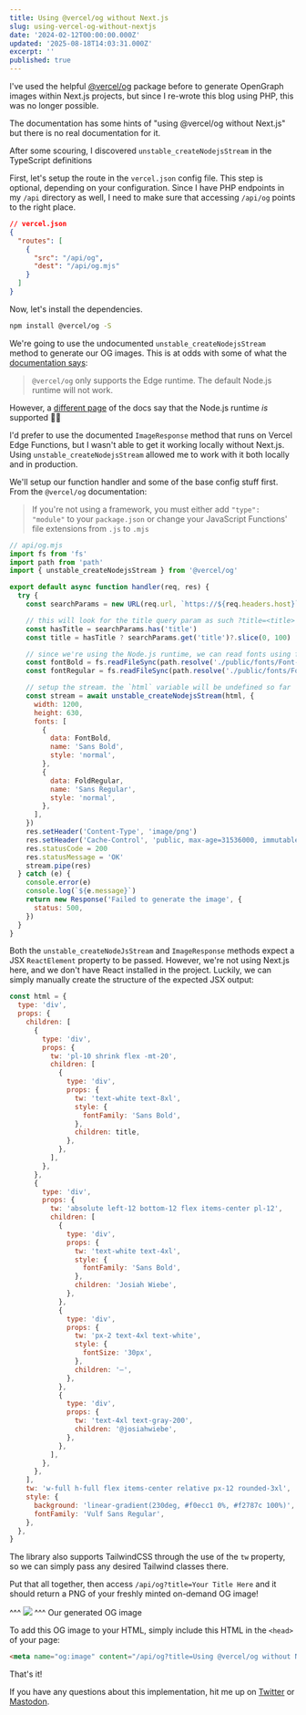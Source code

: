 ```yaml
---
title: Using @vercel/og without Next.js
slug: using-vercel-og-without-nextjs
date: '2024-02-12T00:00:00.000Z'
updated: '2025-08-18T14:03:31.000Z'
excerpt: ''
published: true
---
```

I've used the helpful [@vercel/og](https://vercel.com/docs/functions/og-image-generation) package before to generate OpenGraph images within Next.js projects, but since I re-wrote this blog using PHP, this was no longer possible.

The documentation has some hints of "using @vercel/og without Next.js" but there is no real documentation for it.

After some scouring, I discovered `unstable_createNodejsStream` in the TypeScript definitions

First, let's setup the route in the `vercel.json` config file. This step is optional, depending on your configuration. Since I have PHP endpoints in my `/api` directory as well, I need to make sure that accessing `/api/og` points to the right place.

```json
// vercel.json
{
  "routes": [
    {
      "src": "/api/og",
      "dest": "/api/og.mjs"
    }
  ]
}
```

Now, let's install the dependencies.

```bash
npm install @vercel/og -S
```

We're going to use the undocumented `unstable_createNodejsStream` method to generate our OG images. This is at odds with some of what the [documentation says](https://vercel.com/docs/functions/og-image-generation/og-image-api):

> `@vercel/og` only supports the Edge runtime. The default Node.js runtime will not work.

However, a [different page](https://vercel.com/docs/functions/og-image-generation#runtime-caveats) of the docs say that the Node.js runtime _is_ supported 🤷‍♂️

I'd prefer to use the documented `ImageResponse` method that runs on Vercel Edge Functions, but I wasn't able to get it working locally without Next.js. Using `unstable_createNodejsStream` allowed me to work with it both locally and in production.

We'll setup our function handler and some of the base config stuff first. From the `@vercel/og` documentation:

> If you're not using a framework, you must either add `"type": "module"` to your `package.json` or change your JavaScript Functions' file extensions from `.js` to `.mjs`

```js
// api/og.mjs
import fs from 'fs'
import path from 'path'
import { unstable_createNodejsStream } from '@vercel/og'

export default async function handler(req, res) {
  try {
    const searchParams = new URL(req.url, `https://${req.headers.host}`).searchParams

    // this will look for the title query param as such ?title=<title>
    const hasTitle = searchParams.has('title')
    const title = hasTitle ? searchParams.get('title')?.slice(0, 100) : 'Blog Title'

    // since we're using the Node.js runtime, we can read fonts using fs
    const fontBold = fs.readFileSync(path.resolve('./public/fonts/Font-Bold.ttf'))
    const fontRegular = fs.readFileSync(path.resolve('./public/fonts/Font-Regular.ttf'))

    // setup the stream. the `html` variable will be undefined so far
    const stream = await unstable_createNodejsStream(html, {
      width: 1200,
      height: 630,
      fonts: [
        {
          data: FontBold,
          name: 'Sans Bold',
          style: 'normal',
        },
        {
          data: FoldRegular,
          name: 'Sans Regular',
          style: 'normal',
        },
      ],
    })
    res.setHeader('Content-Type', 'image/png')
    res.setHeader('Cache-Control', 'public, max-age=31536000, immutable')
    res.statusCode = 200
    res.statusMessage = 'OK'
    stream.pipe(res)
  } catch (e) {
    console.error(e)
    console.log(`${e.message}`)
    return new Response('Failed to generate the image', {
      status: 500,
    })
  }
}
```

Both the `unstable_createNodeJsStream` and `ImageResponse` methods expect a JSX `ReactElement` property to be passed. However, we're not using Next.js here, and we don't have React installed in the project. Luckily, we can simply manually create the structure of the expected JSX output:

```js
const html = {
  type: 'div',
  props: {
    children: [
      {
        type: 'div',
        props: {
          tw: 'pl-10 shrink flex -mt-20',
          children: [
            {
              type: 'div',
              props: {
                tw: 'text-white text-8xl',
                style: {
                  fontFamily: 'Sans Bold',
                },
                children: title,
              },
            },
          ],
        },
      },
      {
        type: 'div',
        props: {
          tw: 'absolute left-12 bottom-12 flex items-center pl-12',
          children: [
            {
              type: 'div',
              props: {
                tw: 'text-white text-4xl',
                style: {
                  fontFamily: 'Sans Bold',
                },
                children: 'Josiah Wiebe',
              },
            },
            {
              type: 'div',
              props: {
                tw: 'px-2 text-4xl text-white',
                style: {
                  fontSize: '30px',
                },
                children: '—',
              },
            },
            {
              type: 'div',
              props: {
                tw: 'text-4xl text-gray-200',
                children: '@josiahwiebe',
              },
            },
          ],
        },
      },
    ],
    tw: 'w-full h-full flex items-center relative px-12 rounded-3xl',
    style: {
      background: 'linear-gradient(230deg, #f0ecc1 0%, #f2787c 100%)',
      fontFamily: 'Vulf Sans Regular',
    },
  },
}
```

The library also supports TailwindCSS through the use of the `tw` property, so we can simply pass any desired Tailwind classes there.

Put that all together, then access `/api/og?title=Your Title Here` and it should return a PNG of your freshly minted on-demand OG image!

^^^
![](/img/using-vercel-og-without-nextjs/og.png)
^^^ Our generated OG image

To add this OG image to your HTML, simply include this HTML in the `<head>` of your page:

```html
<meta name="og:image" content="/api/og?title=Using @vercel/og without Next.js" />
```

That's it!

If you have any questions about this implementation, hit me up on [Twitter](https://twitter.com/josiahwiebe) or [Mastodon](https://mastodon.social/@josiahwiebe).
